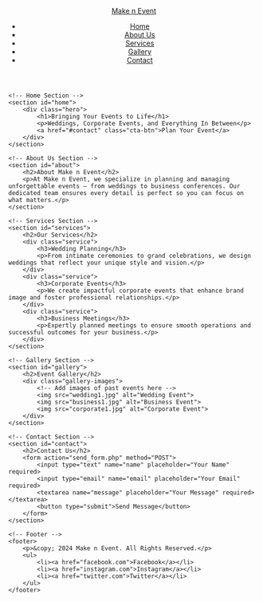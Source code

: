 <!DOCTYPE html>
<html lang="en">
<head>
    <meta charset="UTF-8">
    <meta name="viewport" content="width=device-width, initial-scale=1.0">
    <title>Make n Event | Event Management</title>
    <link href="https://fonts.googleapis.com/css2?family=Playfair+Display&family=Lato&display=swap" rel="stylesheet">
    <link rel="stylesheet" href="styles.css">
</head>
<body>
    <!-- Navigation Bar -->
    <header>
        <nav>
            <div class="logo"><a href="#">Make n Event</a></div>
            <ul>
                <li><a href="#home">Home</a></li>
                <li><a href="#about">About Us</a></li>
                <li><a href="#services">Services</a></li>
                <li><a href="#gallery">Gallery</a></li>
                <li><a href="#contact">Contact</a></li>
            </ul>
        </nav>
    </header>

    <!-- Home Section -->
    <section id="home">
        <div class="hero">
            <h1>Bringing Your Events to Life</h1>
            <p>Weddings, Corporate Events, and Everything In Between</p>
            <a href="#contact" class="cta-btn">Plan Your Event</a>
        </div>
    </section>

    <!-- About Us Section -->
    <section id="about">
        <h2>About Make n Event</h2>
        <p>At Make n Event, we specialize in planning and managing unforgettable events — from weddings to business conferences. Our dedicated team ensures every detail is perfect so you can focus on what matters.</p>
    </section>

    <!-- Services Section -->
    <section id="services">
        <h2>Our Services</h2>
        <div class="service">
            <h3>Wedding Planning</h3>
            <p>From intimate ceremonies to grand celebrations, we design weddings that reflect your unique style and vision.</p>
        </div>
        <div class="service">
            <h3>Corporate Events</h3>
            <p>We create impactful corporate events that enhance brand image and foster professional relationships.</p>
        </div>
        <div class="service">
            <h3>Business Meetings</h3>
            <p>Expertly planned meetings to ensure smooth operations and successful outcomes for your business.</p>
        </div>
    </section>

    <!-- Gallery Section -->
    <section id="gallery">
        <h2>Event Gallery</h2>
        <div class="gallery-images">
            <!-- Add images of past events here -->
            <img src="wedding1.jpg" alt="Wedding Event">
            <img src="business1.jpg" alt="Business Event">
            <img src="corporate1.jpg" alt="Corporate Event">
        </div>
    </section>

    <!-- Contact Section -->
    <section id="contact">
        <h2>Contact Us</h2>
        <form action="send_form.php" method="POST">
            <input type="text" name="name" placeholder="Your Name" required>
            <input type="email" name="email" placeholder="Your Email" required>
            <textarea name="message" placeholder="Your Message" required></textarea>
            <button type="submit">Send Message</button>
        </form>
    </section>

    <!-- Footer -->
    <footer>
        <p>&copy; 2024 Make n Event. All Rights Reserved.</p>
        <ul>
            <li><a href="facebook.com">Facebook</a></li>
            <li><a href="instagram.com">Instagram</a></li>
            <li><a href="twitter.com">Twitter</a></li>
        </ul>
    </footer>
</body>
</html>


<!---
Adhi005/Adhi005 is a ✨ special ✨ repository because its `README.md` (this file) appears on your GitHub profile.
You can click the Preview link to take a look at your changes.
--->

